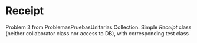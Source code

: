 # Receipt
Problem 3 from ProblemasPruebasUnitarias Collection.
Simple *Receipt* class (neither collaborator class nor access to DB), with corresponding test class
